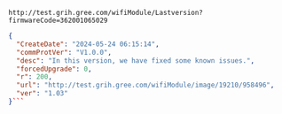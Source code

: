 `http://test.grih.gree.com/wifiModule/Lastversion?firmwareCode=362001065029`

```json
{
  "CreateDate": "2024-05-24 06:15:14",
  "commProtVer": "V1.0.0",
  "desc": "In this version, we have fixed some known issues.",
  "forcedUpgrade": 0,
  "r": 200,
  "url": "http://test.grih.gree.com/wifiModule/image/19210/958496",
  "ver": "1.03"
}```